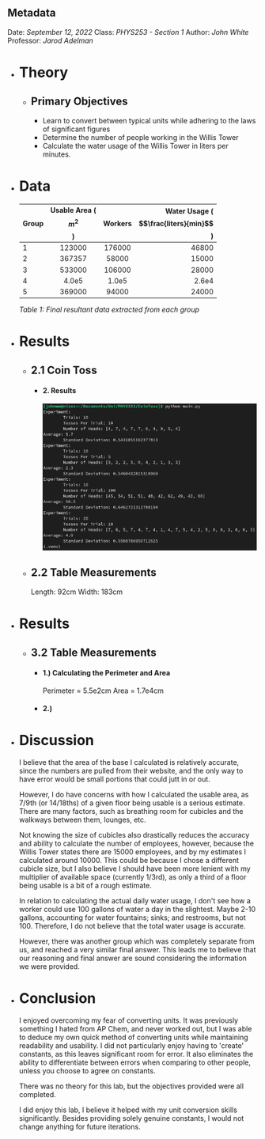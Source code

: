 ## Metadata
Date: *September 12, 2022*
Class: *PHYS253 - Section 1*
Author: *John White*
Professor: *Jarod Adelman*
- # Theory
	- ## Primary Objectives
	  * Learn to convert between typical units while adhering to the laws of significant figures
	  * Determine the number of people working in the Willis Tower
	  * Calculate the water usage of the Willis Tower in liters per minutes.
- # Data
  |Group|Usable Area ($$m^2$$)|Workers|Water Usage ($$\frac{liters}{min}$$)|
  |------|:------------------------:|:-------:|-------------------------------------:|
  |1|123000|176000|46800|
  |2|367357|58000|15000|
  |3|533000|106000|28000|
  |4|4.0e5|1.0e5|2.6e4|
  |5|369000|94000|24000|
  *Table 1: Final resultant data extracted from each group*
- # Results
	- ## 2.1 Coin Toss
		- #### 2. Results
		  ![image.png](../assets/image_1695168961756_0.png)
	- ## 2.2 Table Measurements
	  Length: 92cm
	  Width: 183cm
- # Results
	- ## 3.2 Table Measurements
		- #### 1.) Calculating the Perimeter and Area
		  Perimeter = 5.5e2cm
		  Area = 1.7e4cm
		- #### 2.)
- # Discussion
  I believe that the area of the base I calculated is relatively accurate, since the numbers are pulled from their website, and the only way to have error would be small portions that could jutt in or out. 
  
  However, I do have concerns with how I calculated the usable area, as 7/9th (or 14/18ths) of a given floor being usable is a serious estimate. There are many factors, such as breathing room for cubicles and the walkways between them, lounges, etc.
  
  Not knowing the size of cubicles also drastically reduces the accuracy and ability to calculate the number of employees, however, because the Willis Tower states there are 15000 employees, and by my estimates I calculated around 10000. This could be because I chose a different cubicle size, but I also believe I should have been more lenient with my multiplier of available space (currently 1/3rd), as only a third of a floor being usable is a bit of a rough estimate.
  
  In relation to calculating the actual daily water usage, I don't see how a worker could use 100 gallons of water a day in the slightest. Maybe 2-10 gallons, accounting for water fountains; sinks; and restrooms, but not 100. Therefore, I do not believe that the total water usage is accurate.
  
  However, there was another group which was completely separate from us, and reached a very similar final answer. This leads me to believe that our reasoning and final answer are sound considering the information we were provided.
- # Conclusion
  I enjoyed overcoming my fear of converting units. It was previously something I hated from AP Chem, and never worked out, but I was able to deduce my own quick method of converting units while maintaining readability and usability. I did not particularly enjoy having to 'create' constants, as this leaves significant room for error. It also eliminates the ability to differentiate between errors when comparing to other people, unless you choose to agree on constants.
  
  There was no theory for this lab, but the objectives provided were all completed.
  
  I did enjoy this lab, I believe it helped with my unit conversion skills significantly. Besides providing solely genuine constants, I would not change anything for future iterations.